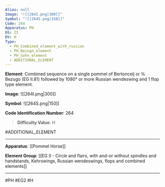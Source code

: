 ```yaml
---
Alias: null
Image: "![[264I.png|300]]"
Symbol: "![[264S.png|150]]"
Code: 264
Apparatus: PH
EG: II
DV: H
Type:
  - PH_Combined_element_with_russian
  - PH_Bezugo_element
  - PH_Sohn_element
  - ADDITIONAL_ELEMENT
---
```

**Element**: Combined sequence on a single pommel of Bertoncelj or 3⁄4 Bezugo (EG II.81) followed by 1080° or more Russian wendeswing and 1 flop type element.

**Image**:
![[264I.png|300]]

**Symbol**:
![[264S.png|150]]

**Code Identification Number**: 264

>**Difficulty Value**: H

#ADDITIONAL_ELEMENT
___
**Apparatus**: [[Pommel Horse]]

**Element Group**: [[EG II - Circle and flairs, with and-or without spindles and handstands, Kehrswings, Russian wendeswings, flops and combined elements]]
___
#PH #EG2 #H
